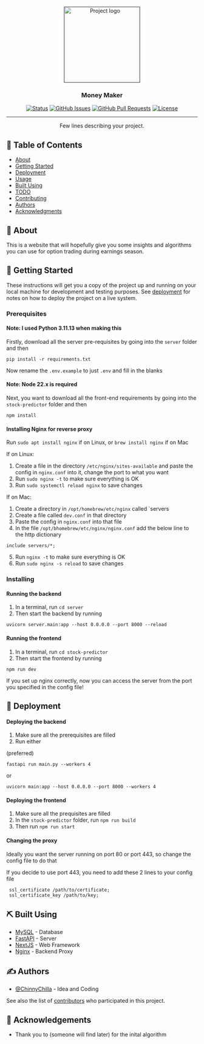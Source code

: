 <p align="center">
  <a href="" rel="noopener">
 <img width=200px height=200px src="https://i.imgur.com/6wj0hh6.jpg" alt="Project logo"></a>
</p>

<h3 align="center">Money Maker</h3>

<div align="center">

[![Status](https://img.shields.io/badge/status-active-success.svg)]()
[![GitHub Issues](https://img.shields.io/github/issues/kylelobo/The-Documentation-Compendium.svg)](https://github.com/kylelobo/The-Documentation-Compendium/issues)
[![GitHub Pull Requests](https://img.shields.io/github/issues-pr/kylelobo/The-Documentation-Compendium.svg)](https://github.com/kylelobo/The-Documentation-Compendium/pulls)
[![License](https://img.shields.io/badge/license-MIT-blue.svg)](/LICENSE)

</div>

---

<p align="center"> Few lines describing your project.
    <br> 
</p>

## 📝 Table of Contents

- [About](#about)
- [Getting Started](#getting_started)
- [Deployment](#deployment)
- [Usage](#usage)
- [Built Using](#built_using)
- [TODO](../TODO.md)
- [Contributing](../CONTRIBUTING.md)
- [Authors](#authors)
- [Acknowledgments](#acknowledgement)

## 🧐 About <a name = "about"></a>

This is a website that will hopefully give you some insights and algorithms you can use for option trading during earnings season.

## 🏁 Getting Started <a name = "getting_started"></a>

These instructions will get you a copy of the project up and running on your local machine for development and testing purposes. See [deployment](#deployment) for notes on how to deploy the project on a live system.

### Prerequisites

#### Note: I used Python 3.11.13 when making this

Firstly, download all the server pre-requisites by going into the `server` folder and then

`pip install -r requirements.txt`

Now rename the `.env.example` to just `.env` and fill in the blanks

#### Note: Node 22.x is required
Next, you want to download all the front-end requirements by going into the `stock-predictor` folder and then

`npm install`

#### Installing Nginx for reverse proxy

Run `sudo apt install nginx` if on Linux, or `brew install nginx` if on Mac

If on Linux:
1. Create a file in the directory `/etc/nginx/sites-available` and paste the config in `nginx.conf` into it, change the port to what you want
2. Run `sudo nginx -t` to make sure everything is OK
3. Run `sudo systemctl reload nginx` to save changes

If on Mac:
1. Create a directory in `/opt/homebrew/etc/nginx` called `servers
2. Create a file called `dev.conf` in that directory
3. Paste the config in `nginx.conf` into that file
4. In the file `/opt/bhomebrew/etc/nginx/nginx.conf` add the below line to the http dictionary
```
include servers/*;
```
5. Run `nginx -t` to make sure everything is OK
6. Run `sudo nginx -s reload` to save changes

### Installing

#### Running the backend
1. In a terminal, run `cd server`
2. Then start the backend by running
```
uvicorn server.main:app --host 0.0.0.0 --port 8000 --reload
```

#### Running the frontend
1. In a terminal, run `cd stock-predictor`
2. Then start the frontend by running
```
npm run dev
```

If you set up nginx correctly, now you can access the server from the port you specified in the config file!


## 🚀 Deployment <a name = "deployment"></a>

#### Deploying the backend
1. Make sure all the prerequisites are filled
2. Run either

(preferred)
```
fastapi run main.py --workers 4
```
or
```
uvicorn main:app --host 0.0.0.0 --port 8000 --workers 4
```

#### Deploying the frontend
1. Make sure all the prequisites are filled
2. In the `stock-predictor` folder, run `npm run build`
3. Then run `npm run start`

#### Changing the proxy
Ideally you want the server running on port 80 or port 443, so change the config file to do that

If you decide to use port 443, you need to add these 2 lines to your config file
```
 ssl_certificate /path/to/certificate;
 ssl_certificate_key /path/to/key;
```

## ⛏️ Built Using <a name = "built_using"></a>

- [MySQL](https://www.mysql.com/) - Database
- [FastAPI](https://fastapi.tiangolo.com) - Server
- [NextJS](https://nextjs.org) - Web Framework
- [Nginx](https://nginx.org) - Backend Proxy

## ✍️ Authors <a name = "authors"></a>

- [@ChinnyChilla](https://github.com/ChinnyChilla) - Idea and Coding

See also the list of [contributors](https://github.com/kylelobo/The-Documentation-Compendium/contributors) who participated in this project.

## 🎉 Acknowledgements <a name = "acknowledgement"></a>

- Thank you to (someone will find later) for the inital algorithm
